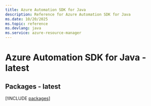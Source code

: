 ```yaml
---
title: Azure Automation SDK for Java
description: Reference for Azure Automation SDK for Java
ms.date: 10/20/2025
ms.topic: reference
ms.devlang: java
ms.service: azure-resource-manager
---
```

# Azure Automation SDK for Java - latest
## Packages - latest
[!INCLUDE [packages](automation-index.md)]